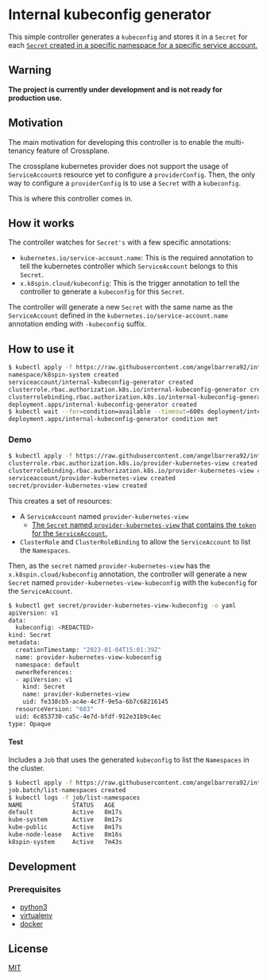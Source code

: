 # Internal kubeconfig generator

This simple controller generates a `kubeconfig` and stores it in a `Secret` for each
[`Secret` created in a specific namespace for a specific service account.](https://kubernetes.io/docs/tasks/configure-pod-container/configure-service-account/#manually-create-a-long-lived-api-token-for-a-serviceaccount)

## Warning

**The project is currently under development and is not ready for production use.**

## Motivation

The main motivation for developing this controller is to enable the multi-tenancy feature of Crossplane.

The crossplane kubernetes provider does not support the usage of `ServiceAccount`s resource yet to configure
a `providerConfig`. Then, the only way to configure a `providerConfig` is to use a `Secret` with a `kubeconfig`.

This is where this controller comes in.

## How it works

The controller watches for `Secret's` with a few specific annotations:

- `kubernetes.io/service-account.name`: This is the required annotation to tell the kubernetes controller which `ServiceAccount` belongs to this `Secret`.
- `x.k8spin.cloud/kubeconfig`: This is the trigger annotation to tell the controller to generate a `kubeconfig` for this `Secret`.

The controller will generate a new `Secret` with the same name as the `ServiceAccount` defined in the `kubernetes.io/service-account.name` annotation ending with `-kubeconfig` suffix.

## How to use it

```bash
$ kubectl apply -f https://raw.githubusercontent.com/angelbarrera92/internal-kubeconfig-generator/master/deploy/kubernetes/deploy.yaml
namespace/k8spin-system created
serviceaccount/internal-kubeconfig-generator created
clusterrole.rbac.authorization.k8s.io/internal-kubeconfig-generator created
clusterrolebinding.rbac.authorization.k8s.io/internal-kubeconfig-generator created
deployment.apps/internal-kubeconfig-generator created
$ kubectl wait --for=condition=available --timeout=600s deployment/internal-kubeconfig-generator -n k8spin-system
deployment.apps/internal-kubeconfig-generator condition met
```

### Demo

```bash
$ kubectl apply -f https://raw.githubusercontent.com/angelbarrera92/internal-kubeconfig-generator/master/hack/demo.yaml
clusterrole.rbac.authorization.k8s.io/provider-kubernetes-view created
clusterrolebinding.rbac.authorization.k8s.io/provider-kubernetes-view created
serviceaccount/provider-kubernetes-view created
secret/provider-kubernetes-view created
```

This creates a set of resources:
- A `ServiceAccount` named `provider-kubernetes-view`
  - [The `Secret` named `provider-kubernetes-view` that contains the `token` for the `ServiceAccount`.](https://kubernetes.io/docs/tasks/configure-pod-container/configure-service-account/#manually-create-a-long-lived-api-token-for-a-serviceaccount)
- `ClusterRole` and `ClusterRoleBinding` to allow the `ServiceAccount` to list the `Namespaces`.

Then, as the `secret` named `provider-kubernetes-view` has the `x.k8spin.cloud/kubeconfig` annotation, the controller will generate a new `Secret` named `provider-kubernetes-view-kubeconfig` with the `kubeconfig` for the `ServiceAccount`.

```bash
$ kubectl get secret/provider-kubernetes-view-kubeconfig -o yaml
apiVersion: v1
data:
  kubeconfig: <REDACTED>
kind: Secret
metadata:
  creationTimestamp: "2023-01-04T15:01:39Z"
  name: provider-kubernetes-view-kubeconfig
  namespace: default
  ownerReferences:
  - apiVersion: v1
    kind: Secret
    name: provider-kubernetes-view
    uid: fe338cb5-ac4e-4c7f-9e5a-6b7c68216145
  resourceVersion: "603"
  uid: 6c853730-ca5c-4e7d-bfdf-912e31b9c4ec
type: Opaque
```

#### Test

Includes a `Job` that uses the generated `kubeconfig` to list the `Namespaces` in the cluster.

```bash
$ kubectl apply -f https://raw.githubusercontent.com/angelbarrera92/internal-kubeconfig-generator/master/hack/demo-test.yaml
job.batch/list-namespaces created
$ kubectl logs -f job/list-namespaces
NAME              STATUS   AGE
default           Active   8m17s
kube-system       Active   8m17s
kube-public       Active   8m17s
kube-node-lease   Active   8m16s
k8spin-system     Active   7m43s
```

## Development

### Prerequisites

- [python3](https://www.python.org/downloads/)
- [virtualenv](https://virtualenv.pypa.io/en/latest/installation.html)
- [docker](https://docs.docker.com/install/)


## License

[MIT](LICENSE)
